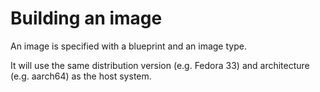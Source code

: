 # Building an image

An image is specified with a blueprint and an image type.

It will use the same distribution version (e.g. Fedora 33) and architecture (e.g. aarch64) as the host system.
